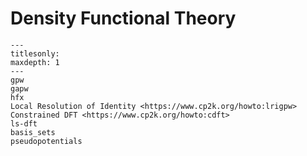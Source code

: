 # Density Functional Theory

```{toctree}
---
titlesonly:
maxdepth: 1
---
gpw
gapw
hfx
Local Resolution of Identity <https://www.cp2k.org/howto:lrigpw>
Constrained DFT <https://www.cp2k.org/howto:cdft>
ls-dft
basis_sets
pseudopotentials
```
